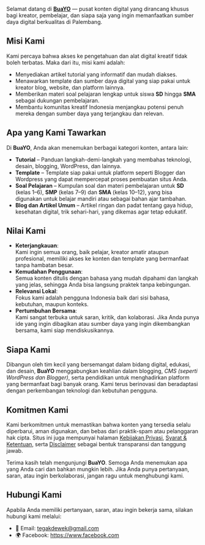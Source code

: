 <p>Selamat datang di <b><a href="https://www.buayo.com/">BuaYO</a></b> — pusat konten digital yang dirancang khusus bagi kreator, pembelajar, dan siapa saja yang ingin memanfaatkan sumber daya digital berkualitas di Palembang.</p>

<h2>Misi Kami</h2>
<p>Kami percaya bahwa akses ke pengetahuan dan alat digital kreatif tidak boleh terbatas. Maka dari itu, misi kami adalah:</p>
<ul class="title-top">
  <li>Menyediakan artikel tutorial yang informatif dan mudah diakses.</li>
  <li>Menawarkan template dan sumber daya digital yang siap pakai untuk kreator blog, website, dan platform lainnya.</li>
  <li>Memberikan materi soal pelajaran lengkap untuk siswa <b>SD</b> hingga <b>SMA</b> sebagai dukungan pembelajaran.</li>
  <li>Membantu komunitas kreatif Indonesia menjangkau potensi penuh mereka dengan sumber daya yang terjangkau dan relevan.</li>
</ul>

<h2>Apa yang Kami Tawarkan</h2>
<p>Di <b>BuaYO</b>, Anda akan menemukan berbagai kategori konten, antara lain:</p>
<ul class="title-top">
  <li><b>Tutorial</b> – Panduan langkah-demi-langkah yang membahas teknologi, desain, blogging, WordPress, dan lainnya.</li>
  <li><b>Template</b> – Template siap pakai untuk platform seperti Blogger dan Wordpress yang dapat mempercepat proses pembuatan situs Anda.</li>
  <li><b>Soal Pelajaran</b> – Kumpulan soal dan materi pembelajaran untuk <b>SD</b> (kelas 1–6), <b>SMP</b> (kelas 7–9) dan <b>SMA</b> (kelas 10–12), yang bisa digunakan untuk belajar mandiri atau sebagai bahan ajar tambahan.</li>
  <li><b>Blog dan Artikel Umum</b> – Artikel ringan dan padat tentang gaya hidup, kesehatan digital, trik sehari-hari, yang dikemas agar tetap edukatif.</li>
</ul>

<h2>Nilai Kami</h2>
<ul class="title-top">
  <li><b>Keterjangkauan</b>:<br /> Kami ingin semua orang, baik pelajar, kreator amatir ataupun profesional, memiliki akses ke konten dan template yang bermanfaat tanpa hambatan besar.</li>
  <li><b>Kemudahan Penggunaan</b>:<br /> Semua konten ditulis dengan bahasa yang mudah dipahami dan langkah yang jelas, sehingga Anda bisa langsung praktek tanpa kebingungan.</li>
  <li><b>Relevansi Lokal</b>:<br /> Fokus kami adalah pengguna Indonesia baik dari sisi bahasa, kebutuhan, maupun konteks.</li>
  <li><b>Pertumbuhan Bersama</b>:<br /> Kami sangat terbuka untuk saran, kritik, dan kolaborasi. Jika Anda punya ide yang ingin dibagikan atau sumber daya yang ingin dikembangkan bersama, kami siap mendiskusikannya.</li>
</ul>

<h2>Siapa Kami</h2>
<p>Dibangun oleh tim kecil yang bersemangat dalam bidang digital, edukasi, dan desain, <b>BuaYO</b> menggabungkan keahlian dalam blogging, <i>CMS (seperti WordPress dan Blogger)</i>, serta pendidikan untuk menghadirkan platform yang bermanfaat bagi banyak orang. Kami terus berinovasi dan beradaptasi dengan perkembangan teknologi dan kebutuhan pengguna.</p>

<h2>Komitmen Kami</h2>
<p>Kami berkomitmen untuk memastikan bahwa konten yang tersedia selalu diperbarui, aman digunakan, dan bebas dari praktik-spam atau pelanggaran hak cipta. Situs ini juga mempunyai halaman <a href="https://www.buayo.com/p/privacy.html">Kebijakan Privasi</a>, <a href="https://www.buayo.com/p/terms.html">Syarat &amp; Ketentuan</a>, serta <a href="https://www.buayo.com/p/disclaimer.html">Disclaimer</a> sebagai bentuk transparansi dan tanggung jawab.</p>

<p>Terima kasih telah mengunjungi <b>BuaYO</b>. Semoga Anda menemukan apa yang Anda cari dan bahkan mungkin lebih. Jika Anda punya pertanyaan, saran, atau ingin berkolaborasi, jangan ragu untuk menghubungi kami.</p>

<h2>Hubungi Kami</h2>
<p>Apabila Anda memiliki pertanyaan, saran, atau ingin bekerja sama, silakan hubungi kami melalui:</p>
<ul class="title-top">
  <li>📧 Email: <a href="mailto:tegakdewek@gmail.com" rel="nofollow">tegakdewek@gmail.com</a></li>
  <li>🌍 Facebook: <a href="https://www.facebook.com/frogmanindonesia" rel="nofollow" target="_blank">https://www.facebook.com</a></li>
</ul>
